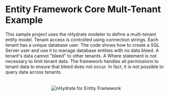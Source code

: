 # Entity Framework Core Mult-Tenant Example

This sample project uses the nHydrate modeler to define a multi-tenant entity model. 
Tenant access is controlled using connection strings. Each tenant has a unique database user.
The code shows how to create a SQL Server user and use it to manage database entities with no data bleed.
A tenant's data cannot "bleed" to other tenants. A Where statement is not necessary to limit tenant data.
The framework handles all permissions to tenant data to ensure that bleed does not occur.
In fact, it is not possible to query data across tenants.


<p align="center" style="padding-top:20px;">
<img src="http://nhydrate.org/images/nhydrate-medium.png" title="nHydrate for Entity Framework" >
</p>
